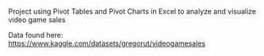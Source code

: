 Project using Pivot Tables and Pivot Charts in Excel to analyze and visualize video game sales

Data found here: https://www.kaggle.com/datasets/gregorut/videogamesales
